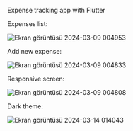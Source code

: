 Expense tracking app with Flutter



Expenses list:


![Ekran görüntüsü 2024-03-09 004953](https://github.com/nilaybesli/expense_tracker/assets/64665975/be3f17cc-e2bc-492d-b700-24d7c6639c42)




Add new expense:


![Ekran görüntüsü 2024-03-09 004833](https://github.com/nilaybesli/expense_tracker/assets/64665975/3eb663e2-3289-41c2-87a6-b3c53c41abb0)




Responsive screen: 


![Ekran görüntüsü 2024-03-09 004808](https://github.com/nilaybesli/expense_tracker/assets/64665975/60602dc6-f9b2-41f8-808c-2ee404bd9fe6)




Dark theme:


![Ekran görüntüsü 2024-03-14 014043](https://github.com/nilaybesli/expense_tracker/assets/64665975/9a2427a7-b410-45bc-818f-1a421511fc31)

